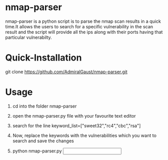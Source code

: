 # nmap-parser
nmap-parser is a python script is to parse the nmap scan results in a quick time.It allows the users to search for a specific vulnerability in the scan result and the script will provide all the ips along with their ports having that particular vulnerabilty.
# Quick-Installation
git clone https://github.com/AdmiralGaust/nmap-parser.git
# Usage
1. cd into the folder nmap-parser

2. open the nmap-parser.py file with your favourite text editor

3. search for the line
keyword_list=["sweet32","rc4","cbc","rsa"]

4. Now, replace the keywords with the vulnerabilities which you want to search and save the changes

5. python nmap-parser.py <input filename>


